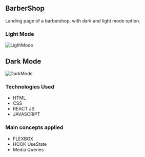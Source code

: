 ## BarberShop
<p>Landing page of a barbershop, with dark and light mode option.</p>

### Light Mode
![LigthMode](https://user-images.githubusercontent.com/107083288/220774269-816636bd-b1c9-4d83-bca2-4b27dc53a48c.png)

## Dark Mode
![DarkMode](https://user-images.githubusercontent.com/107083288/221419021-2bd9acbf-f62c-4343-8e46-3e51ce9f80f0.png)


### Technologies Used
<ul>
  <li>HTML</li>
  <li>CSS</li>
  <li>REACT JS</li>
  <li>JAVASCRIPT</li>
</ul>

### Main concepts applied

<ul>
  <li>FLEXBOX</li>
  <li>HOOK UseState</li>
  <li>Media Queries</li>
  
</ul>
